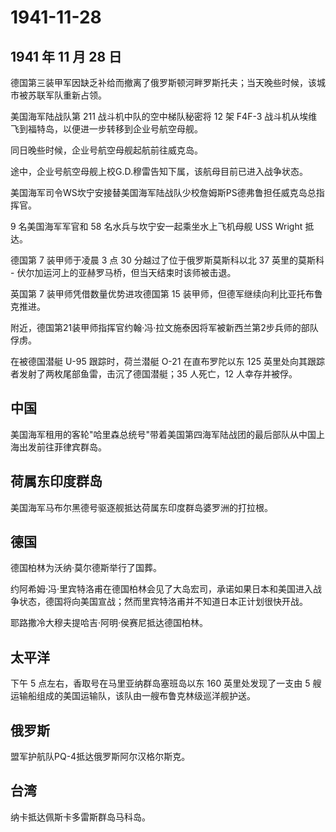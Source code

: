 # 1941-11-28

## 1941 年 11 月 28 日

德国第三装甲军因缺乏补给而撤离了俄罗斯顿河畔罗斯托夫；当天晚些时候，该城市被苏联军队重新占领。

美国海军陆战队第 211 战斗机中队的空中梯队秘密将 12 架 F4F-3
战斗机从埃维飞到福特岛，以便进一步转移到企业号航空母舰。

同日晚些时候，企业号航空母舰起航前往威克岛。

途中，企业号航空母舰上校G.D.穆雷告知下属，该航母目前已进入战争状态。

美国海军司令WS坎宁安接替美国海军陆战队少校詹姆斯PS德弗鲁担任威克岛总指挥官。

9 名美国海军军官和 58 名水兵与坎宁安一起乘坐水上飞机母舰 USS Wright
抵达。

德国第 7 装甲师于凌晨 3 点 30 分越过了位于俄罗斯莫斯科以北 37
英里的莫斯科 - 伏尔加运河上的亚赫罗马桥，但当天结束时该师被击退。

英国第 7 装甲师凭借数量优势进攻德国第 15
装甲师，但德军继续向利比亚托布鲁克推进。

附近，德国第21装甲师指挥官约翰·冯·拉文施泰因将军被新西兰第2步兵师的部队俘虏。

在被德国潜艇 U-95 跟踪时，荷兰潜艇 O-21 在直布罗陀以东 125
英里处向其跟踪者发射了两枚尾部鱼雷，击沉了德国潜艇；35 人死亡，12
人幸存并被俘。

## 中国

美国海军租用的客轮"哈里森总统号"带着美国第四海军陆战团的最后部队从中国上海出发前往菲律宾群岛。

## 荷属东印度群岛

美国海军马布尔黑德号驱逐舰抵达荷属东印度群岛婆罗洲的打拉根。

## 德国

德国柏林为沃纳·莫尔德斯举行了国葬。

约阿希姆·冯·里宾特洛甫在德国柏林会见了大岛宏司，承诺如果日本和美国进入战争状态，德国将向美国宣战；然而里宾特洛甫并不知道日本正计划很快开战。

耶路撒冷大穆夫提哈吉·阿明·侯赛尼抵达德国柏林。

## 太平洋

下午 5 点左右，香取号在马里亚纳群岛塞班岛以东 160 英里处发现了一支由 5
艘运输船组成的美国运输队，该队由一艘布鲁克林级巡洋舰护送。

## 俄罗斯

盟军护航队PQ-4抵达俄罗斯阿尔汉格尔斯克。

## 台湾

纳卡抵达佩斯卡多雷斯群岛马科岛。


